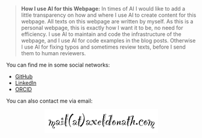 
> **How I use AI for this Webpage:** In times of AI I would like to add a little transparency on 
> how and where I use AI to create content for this webpage. All texts on this webpage are written
> by myself. As this is a personal webpage, this is exactly how I want it to be, no need for 
> efficiency. I use AI to maintain and code the infrastructure of the webpage, and I use AI 
> for code examples in the blog posts. Otherwise I use AI for fixing typos and sometimes review
> texts, before I send them to human reviewers. 


You can find me in some social networks:

- [GitHub](https://github.com/adonath)
- [LinkedIn](https://linkedin.com/in/axeldonath)
- [ORCID](https://orcid.org/0000-0003-4568-7005)

You can also contact me via email:

<img src="static/images/mail.png" alt="drawing" style="margin:auto;display:block;width:300px;"/>